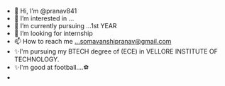 - 👋 Hi, I’m @pranav841
- 👀 I’m interested in ...
- 🌱 I’m currently pursuing  ...1st YEAR
- 💞️ I’m looking for internship
- 📫 How to reach me ...somavanshipranav@gmail.com
- ✨I'm pursuing my BTECH degree of (ECE) in VELLORE INSTITUTE OF TECHNOLOGY.
- ✨I'm good at football....⚽️
- 

<!---
pranav841/pranav841 is a ✨ special ✨ repository because its `README.md` (this file) appears on your GitHub profile.
You can click the Preview link to take a look at your changes.
--->
